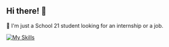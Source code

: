 ## Hi there! 👋

<!--
**xelpixness/xelpixness** is a ✨ _special_ ✨ repository because its `README.md` (this file) appears on your GitHub profile.

Here are some ideas to get you started:
- 🔭 I’m currently working on C++ school project
- 🌱 I’m currently learning Python
- 👯 I’m looking to collaborate on ...
- 🤔 I’m looking for help with ...
- 💬 Ask me about ...
- 📫 How to reach me: ...
- ⚡ Fun fact: ...
-->

🌱 I'm just a School 21 student looking for an internship or a job.

[![My Skills](https://skillicons.dev/icons?i=c,cpp,python,ubuntu,postgresql,mysql,git,html,css,js)](https://skillicons.dev)
